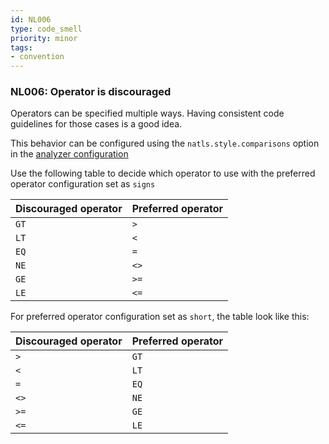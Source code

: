 ```yaml
---
id: NL006
type: code_smell
priority: minor
tags:
- convention 
---
```


### NL006: Operator is discouraged
Operators can be specified multiple ways. Having consistent code guidelines for those cases is a good idea.

This behavior can be configured using the `natls.style.comparisons` option in the [analyzer configuration](/docs/analyzer-config.md)

Use the following table to decide which operator to use with the preferred operator configuration set as `signs`

| Discouraged operator | Preferred operator |
| --- | --- |
| `GT` | `>` |
| `LT` | `<` |
| `EQ` | `=` |
| `NE` | `<>` |
| `GE` | `>=` |
| `LE` | `<=` |

For preferred operator configuration set as ``short``, the table look like this:

| Discouraged operator | Preferred operator |
| --- | --- |
| `>` | `GT` |
| `<` | `LT` |
| `=` | `EQ` |
| `<>` | `NE` |
| `>=` | `GE` |
| `<=` | `LE` |
